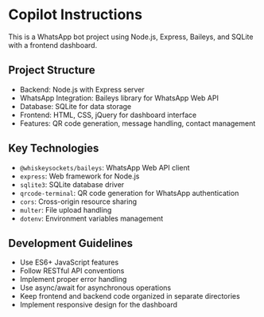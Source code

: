 # Copilot Instructions

<!-- Use this file to provide workspace-specific custom instructions to Copilot. For more details, visit https://code.visualstudio.com/docs/copilot/copilot-customization#_use-a-githubcopilotinstructionsmd-file -->

This is a WhatsApp bot project using Node.js, Express, Baileys, and SQLite with a frontend dashboard.

## Project Structure
- Backend: Node.js with Express server
- WhatsApp Integration: Baileys library for WhatsApp Web API
- Database: SQLite for data storage
- Frontend: HTML, CSS, jQuery for dashboard interface
- Features: QR code generation, message handling, contact management

## Key Technologies
- `@whiskeysockets/baileys`: WhatsApp Web API client
- `express`: Web framework for Node.js
- `sqlite3`: SQLite database driver
- `qrcode-terminal`: QR code generation for WhatsApp authentication
- `cors`: Cross-origin resource sharing
- `multer`: File upload handling
- `dotenv`: Environment variables management

## Development Guidelines
- Use ES6+ JavaScript features
- Follow RESTful API conventions
- Implement proper error handling
- Use async/await for asynchronous operations
- Keep frontend and backend code organized in separate directories
- Implement responsive design for the dashboard
